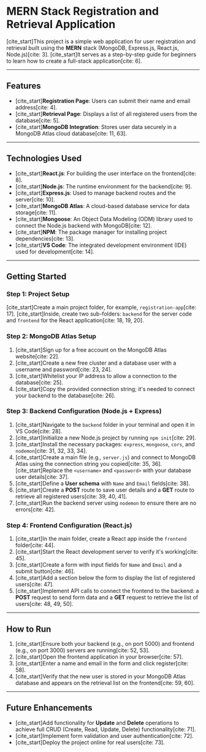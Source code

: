 # MERN Stack Registration and Retrieval Application

[cite_start]This project is a simple web application for user registration and retrieval built using the **MERN** stack (MongoDB, Express.js, React.js, Node.js)[cite: 3]. [cite_start]It serves as a step-by-step guide for beginners to learn how to create a full-stack application[cite: 6].

---

## Features

* [cite_start]**Registration Page**: Users can submit their name and email address[cite: 4].
* [cite_start]**Retrieval Page**: Displays a list of all registered users from the database[cite: 5].
* [cite_start]**MongoDB Integration**: Stores user data securely in a MongoDB Atlas cloud database[cite: 11, 63].

---

## Technologies Used

* [cite_start]**React.js**: For building the user interface on the frontend[cite: 8].
* [cite_start]**Node.js**: The runtime environment for the backend[cite: 9].
* [cite_start]**Express.js**: Used to manage backend routes and the server[cite: 10].
* [cite_start]**MongoDB Atlas**: A cloud-based database service for data storage[cite: 11].
* [cite_start]**Mongoose**: An Object Data Modeling (ODM) library used to connect the Node.js backend with MongoDB[cite: 12].
* [cite_start]**NPM**: The package manager for installing project dependencies[cite: 13].
* [cite_start]**VS Code**: The integrated development environment (IDE) used for development[cite: 14].

---

## Getting Started

### Step 1: Project Setup

[cite_start]Create a main project folder, for example, `registration-app`[cite: 17]. [cite_start]Inside, create two sub-folders: `backend` for the server code and `frontend` for the React application[cite: 18, 19, 20].

### Step 2: MongoDB Atlas Setup

1.  [cite_start]Sign up for a free account on the MongoDB Atlas website[cite: 22].
2.  [cite_start]Create a new free cluster and a database user with a username and password[cite: 23, 24].
3.  [cite_start]Whitelist your IP address to allow a connection to the database[cite: 25].
4.  [cite_start]Copy the provided connection string; it's needed to connect your backend to the database[cite: 26].

### Step 3: Backend Configuration (Node.js + Express)

1.  [cite_start]Navigate to the `backend` folder in your terminal and open it in VS Code[cite: 28].
2.  [cite_start]Initialize a new Node.js project by running `npm init`[cite: 29].
3.  [cite_start]Install the necessary packages: `express`, `mongoose`, `cors`, and `nodemon`[cite: 31, 32, 33, 34].
4.  [cite_start]Create a main file (e.g., `server.js`) and connect to MongoDB Atlas using the connection string you copied[cite: 35, 36]. [cite_start]Replace the `<username>` and `<password>` with your database user details[cite: 37].
5.  [cite_start]Define a **User schema** with `Name` and `Email` fields[cite: 38].
6.  [cite_start]Create a **POST** route to save user details and a **GET** route to retrieve all registered users[cite: 39, 40, 41].
7.  [cite_start]Run the backend server using `nodemon` to ensure there are no errors[cite: 42].

### Step 4: Frontend Configuration (React.js)

1.  [cite_start]In the main folder, create a React app inside the `frontend` folder[cite: 44].
2.  [cite_start]Start the React development server to verify it's working[cite: 45].
3.  [cite_start]Create a form with input fields for `Name` and `Email` and a submit button[cite: 46].
4.  [cite_start]Add a section below the form to display the list of registered users[cite: 47].
5.  [cite_start]Implement API calls to connect the frontend to the backend: a **POST** request to send form data and a **GET** request to retrieve the list of users[cite: 48, 49, 50].

---

## How to Run

1.  [cite_start]Ensure both your backend (e.g., on port 5000) and frontend (e.g., on port 3000) servers are running[cite: 52, 53].
2.  [cite_start]Open the frontend application in your browser[cite: 57].
3.  [cite_start]Enter a name and email in the form and click register[cite: 58].
4.  [cite_start]Verify that the new user is stored in your MongoDB Atlas database and appears on the retrieval list on the frontend[cite: 59, 60].

---

## Future Enhancements

* [cite_start]Add functionality for **Update** and **Delete** operations to achieve full CRUD (Create, Read, Update, Delete) functionality[cite: 71].
* [cite_start]Implement form validation and user authentication[cite: 72].
* [cite_start]Deploy the project online for real users[cite: 73].

